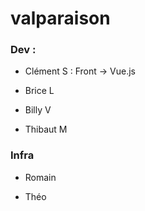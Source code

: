 # valparaison

### Dev :
- Clément S : Front -> Vue.js

- Brice L

- Billy V

- Thibaut M
 
### Infra 
- Romain 

- Théo
